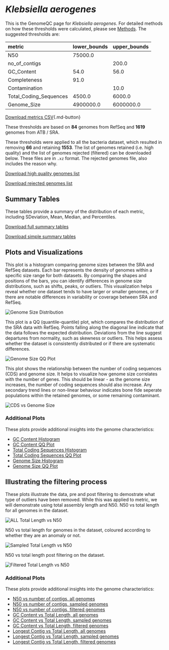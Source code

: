 # *Klebsiella aerogenes*

This is the GenomeQC page for *Klebsiella aerogenes*. For detailed methods on how these thresholds were calculated, please see [Methods](../../methods.md).
The suggested thresholds are: 

| metric                 | lower_bounds   | upper_bounds   |
|:-----------------------|:---------------|:---------------|
| N50                    | 75000.0        |                |
| no_of_contigs          |                | 200.0          |
| GC_Content             | 54.0           | 56.0           |
| Completeness           | 91.0           |                |
| Contamination          |                | 10.0           |
| Total_Coding_Sequences | 4500.0         | 6000.0         |
| Genome_Size            | 4900000.0      | 6000000.0      |

[Download metrics CSV](Klebsiella_aerogenes_metrics.csv){.md-button}


These thresholds are based on **84** genomes from RefSeq and **1619** genomes from ATB / SRA.

These thresholds were applied to all the bacteria dataset, which resulted in removing **66** and retaining **1553**.
The list of genomes retained (i.e. high quality) and the list of genomes rejected (filtered) can be downloaded below. These files are in `.xz` format. The rejected genomes file, also includes the reason why.

[Download high quality genomes list](Klebsiella_aerogenes_high_quality_genomes.csv.xz)


[Download rejected genomes list](Klebsiella_aerogenes_filtered_out_genomes.csv.xz)



## Summary Tables
These tables provide a summary of the distribution of each metric, including SDeviation, Mean, Median, and Percentiles.

[Download full summary tables](summary.csv)

[Download simple summary tables](selected_summary.csv)

## Plots and Visualizations

This plot is a histogram comparing genome sizes between the SRA and RefSeq datasets. Each bar represents the density of genomes within a specific size range for both datasets. By comparing the shapes and positions of the bars, you can identify differences in genome size distributions, such as shifts, peaks, or outliers. This visualization helps reveal whether one dataset tends to have larger or smaller genomes, or if there are notable differences in variability or coverage between SRA and RefSeq.

![Genome Size Distribution](Genome_Size_refseq_histogram_kde.png)

This plot is a QQ (quantile-quantile) plot, which compares the distribution of the SRA data with RefSeq. Points falling along the diagonal line indicate that the data follows the expected distribution. Deviations from the line suggest departures from normality, such as skewness or outliers. This helps assess whether the dataset is consistently distributed or if there are systematic differences.

![Genome Size QQ Plot](Genome_Size_refseq_qqplot.png)

This plot shows the relationship between the number of coding sequences (CDS) and genome size. It helps to visualize how genome size correlates with the number of genes. This should be linear - as the genome size increases, the number of coding sequences should also increase. Any secondary trend lines or non-linear behaviour indicates bone fide seperate populations within the retained genomes, or some remaining contaminant. 

![CDS vs Genome Size](Klebsiella_aerogenes_CDS_vs_Genome_Size.png)

### Additional Plots

These plots provide additional insights into the genome characteristics:

- [GC Content Histogram](GC_Content_refseq_histogram_kde.png)
- [GC Content QQ Plot](GC_Content_refseq_qqplot.png)
- [Total Coding Sequences Histogram](Total_Coding_Sequences_refseq_histogram_kde.png)
- [Total Coding Sequences QQ Plot](Total_Coding_Sequences_refseq_qqplot.png)
- [Genome Size Histogram](Genome_Size_refseq_histogram_kde.png)
- [Genome Size QQ Plot](Genome_Size_refseq_qqplot.png)
## Illustrating the filtering process
These plots illustrate the data, pre and post filtering to demostrate what type of outliers have been removed. While this was applied to metric, we will demonstrate using total assembly length and N50.
N50 vs total length for all genomes in the dataset.

![ALL Total Length vs N50](Klebsiella_aerogenes_all_total_length_N50.png)

N50 vs total length for genomes in the dataset, coloured according to whether they are an anomaly or not.

![Sampled Total Length vs N50](Klebsiella_aerogenes_sample_total_length_N50.png)

N50 vs total length post filtering on the dataset.

![Filtered Total Length vs N50](Klebsiella_aerogenes_filt_total_length_N50.png)

### Additional Plots

These plots provide additional insights into the genome characteristics:

- [N50 vs number of contigs, all genomes](Klebsiella_aerogenes_all_N50_number.png)
- [N50 vs number of contigs, sampled genomes](Klebsiella_aerogenes_sample_N50_number.png)
- [N50 vs number of contigs, filtered genomes](Klebsiella_aerogenes_filt_N50_number.png)
- [GC Content vs Total Length, all genomes](Klebsiella_aerogenes_all_total_length_GC_Content.png)
- [GC Content vs Total Length, sampled genomes](Klebsiella_aerogenes_sample_total_length_GC_Content.png)
- [GC Content vs Total Length, filtered genomes](Klebsiella_aerogenes_filt_total_length_GC_Content.png)
- [Longest Contig vs Total Length, all genomes](Klebsiella_aerogenes_all_total_length_longest.png)
- [Longest Contig vs Total Length, sampled genomes](Klebsiella_aerogenes_sample_total_length_longest.png)
- [Longest Contig vs Total Length, filtered genomes](Klebsiella_aerogenes_filt_total_length_longest.png)
